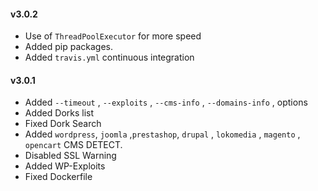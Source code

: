 #### v3.0.2
- Use of `ThreadPoolExecutor` for more speed
- Added pip packages.
- Added `travis.yml` continuous integration

#### v3.0.1
- Added `--timeout` , `--exploits` , `--cms-info` , `--domains-info` ,  options
- Added Dorks list
- Fixed Dork Search
- Added `wordpress`, `joomla` ,`prestashop`, `drupal` , `lokomedia` , `magento` , `opencart`  CMS DETECT.
- Disabled SSL Warning
- Added WP-Exploits
- Fixed Dockerfile
